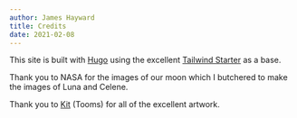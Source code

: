 ```yaml
---
author: James Hayward
title: Credits
date: 2021-02-08
---
```


This site is built with [Hugo](https://gohugo.io/) using the excellent [Tailwind Starter](https://github.com/dirkolbrich/hugo-theme-tailwindcss-starter) as a base.

Thank you to NASA for the images of our moon which I butchered to make the images of Luna and Celene.

Thank you to [Kit](https://kitdraws.com/) (Tooms) for all of the excellent artwork.
